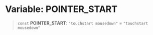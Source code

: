 # Variable: POINTER\_START

> `const` **POINTER\_START**: `"touchstart mousedown"` = `"touchstart mousedown"`
